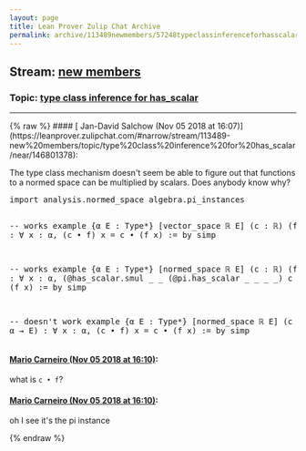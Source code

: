 ```yaml
---
layout: page
title: Lean Prover Zulip Chat Archive 
permalink: archive/113489newmembers/57248typeclassinferenceforhasscalar.html
---
```


## Stream: [new members](https://leanprover-community.github.io/archive/113489newmembers/index.html)
### Topic: [type class inference for has_scalar](https://leanprover-community.github.io/archive/113489newmembers/57248typeclassinferenceforhasscalar.html)

---

<base href="https://leanprover.zulipchat.com">
{% raw %}
#### [ Jan-David Salchow (Nov 05 2018 at 16:07)](https://leanprover.zulipchat.com/#narrow/stream/113489-new%20members/topic/type%20class%20inference%20for%20has_scalar/near/146801378):
<p>The type class mechanism doesn't seem be able to figure out that functions to a normed space can be multiplied by scalars. Does anybody know why?</p>
<div class="codehilite"><pre><span></span>import analysis.normed_space algebra.pi_instances

-- works
example {α E : Type*} [vector_space ℝ E] (c : ℝ) (f : α → E) : ∀ x : α, (c • f) x  = c • (f x) := by simp

-- works
example {α E : Type*} [normed_space ℝ E] (c : ℝ) (f : α → E) :
  ∀ x : α, (@has_scalar.smul _ _ (@pi.has_scalar _ _ _ _) c f) x  =  c • (f x) :=
by simp

-- doesn&#39;t work
example {α E : Type*} [normed_space ℝ E] (c : ℝ) (f : α → E) : ∀ x : α, (c • f) x  = c • (f x) := by simp
</pre></div>

#### [ Mario Carneiro (Nov 05 2018 at 16:10)](https://leanprover.zulipchat.com/#narrow/stream/113489-new%20members/topic/type%20class%20inference%20for%20has_scalar/near/146801595):
<p>what is <code>c • f</code>?</p>

#### [ Mario Carneiro (Nov 05 2018 at 16:10)](https://leanprover.zulipchat.com/#narrow/stream/113489-new%20members/topic/type%20class%20inference%20for%20has_scalar/near/146801642):
<p>oh I see it's the pi instance</p>


{% endraw %}
